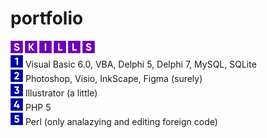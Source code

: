 # portfolio

<img src="/image/skills.png" width="135" height="20"><br>
<img src="/image/1.png" width="20" height="20">&nbsp;Visual Basic 6.0, VBA, Delphi 5, Delphi 7, MySQL, SQLite<br>
<img src="/image/2.png" width="20" height="20">&nbsp;Photoshop, Visio, InkScape, Figma (surely)<br>
<img src="/image/3.png" width="20" height="20">&nbsp;Illustrator (a little)<br>
<img src="/image/4.png" width="20" height="20">&nbsp;PHP 5<br>
<img src="/image/5.png" width="20" height="20">&nbsp;Perl (only analazying and editing foreign code)
